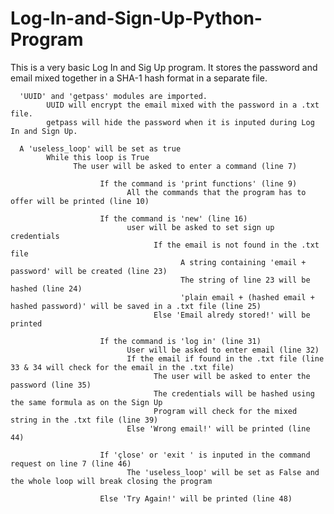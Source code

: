 # Log-In-and-Sign-Up-Python-Program
This is a very basic Log In and Sig Up program. It stores the password and email mixed together in a SHA-1 hash format in a separate file.

      'UUID' and 'getpass' modules are imported.
            UUID will encrypt the email mixed with the password in a .txt file.
            getpass will hide the password when it is inputed during Log In and Sign Up.

      A 'useless_loop' will be set as true
            While this loop is True
                  The user will be asked to enter a command (line 7)
                  
                        If the command is 'print functions' (line 9)
                              All the commands that the program has to offer will be printed (line 10)
                              
                        If the command is 'new' (line 16)
                              user will be asked to set sign up credentials
                                    If the email is not found in the .txt file
                                          A string containing 'email + password' will be created (line 23)
                                          The string of line 23 will be hashed (line 24)
                                          'plain email + (hashed email + hashed password)' will be saved in a .txt file (line 25)
                                    Else 'Email alredy stored!' will be printed
                                    
                        If the command is 'log in' (line 31)
                              User will be asked to enter email (line 32)
                              If the email if found in the .txt file (line 33 & 34 will check for the email in the .txt file)
                                    The user will be asked to enter the password (line 35)
                                    The credentials will be hashed using the same formula as on the Sign Up
                                    Program will check for the mixed string in the .txt file (line 39)
                              Else 'Wrong email!' will be printed (line 44)
                              
                        If 'çlose' or 'exit ' is inputed in the command request on line 7 (line 46)
                              The 'useless_loop' will be set as False and the whole loop will break closing the program
                              
                        Else 'Try Again!' will be printed (line 48)
